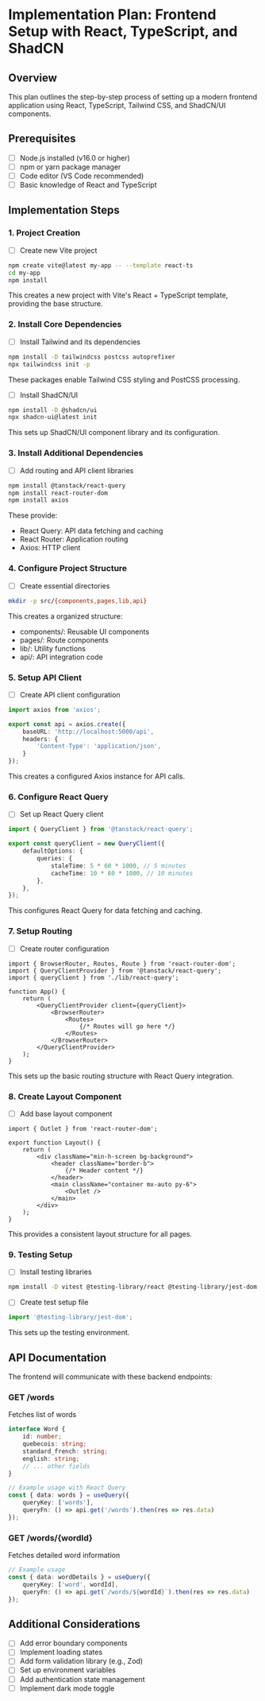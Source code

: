 # Implementation Plan: Frontend Setup with React, TypeScript, and ShadCN

## Overview
This plan outlines the step-by-step process of setting up a modern frontend application using React, TypeScript, Tailwind CSS, and ShadCN/UI components.

## Prerequisites
- [ ] Node.js installed (v16.0 or higher)
- [ ] npm or yarn package manager
- [ ] Code editor (VS Code recommended)
- [ ] Basic knowledge of React and TypeScript

## Implementation Steps

### 1. Project Creation
- [ ] Create new Vite project
```bash
npm create vite@latest my-app -- --template react-ts
cd my-app
npm install
```
This creates a new project with Vite's React + TypeScript template, providing the base structure.

### 2. Install Core Dependencies
- [ ] Install Tailwind and its dependencies
```bash
npm install -D tailwindcss postcss autoprefixer
npx tailwindcss init -p
```
These packages enable Tailwind CSS styling and PostCSS processing.

- [ ] Install ShadCN/UI
```bash
npm install -D @shadcn/ui
npx shadcn-ui@latest init
```
This sets up ShadCN/UI component library and its configuration.

### 3. Install Additional Dependencies
- [ ] Add routing and API client libraries
```bash
npm install @tanstack/react-query
npm install react-router-dom
npm install axios
```
These provide:
- React Query: API data fetching and caching
- React Router: Application routing
- Axios: HTTP client

### 4. Configure Project Structure
- [ ] Create essential directories
```bash
mkdir -p src/{components,pages,lib,api}
```
This creates a organized structure:
- components/: Reusable UI components
- pages/: Route components
- lib/: Utility functions
- api/: API integration code

### 5. Setup API Client
- [ ] Create API client configuration
```typescript:src/lib/axios.ts
import axios from 'axios';

export const api = axios.create({
    baseURL: 'http://localhost:5000/api',
    headers: {
        'Content-Type': 'application/json',
    }
});
```
This creates a configured Axios instance for API calls.

### 6. Configure React Query
- [ ] Set up React Query client
```typescript:src/lib/react-query.ts
import { QueryClient } from '@tanstack/react-query';

export const queryClient = new QueryClient({
    defaultOptions: {
        queries: {
            staleTime: 5 * 60 * 1000, // 5 minutes
            cacheTime: 10 * 60 * 1000, // 10 minutes
        },
    },
});
```
This configures React Query for data fetching and caching.

### 7. Setup Routing
- [ ] Create router configuration
```typescript:src/App.tsx
import { BrowserRouter, Routes, Route } from 'react-router-dom';
import { QueryClientProvider } from '@tanstack/react-query';
import { queryClient } from './lib/react-query';

function App() {
    return (
        <QueryClientProvider client={queryClient}>
            <BrowserRouter>
                <Routes>
                    {/* Routes will go here */}
                </Routes>
            </BrowserRouter>
        </QueryClientProvider>
    );
}
```
This sets up the basic routing structure with React Query integration.

### 8. Create Layout Component
- [ ] Add base layout component
```typescript:src/components/Layout.tsx
import { Outlet } from 'react-router-dom';

export function Layout() {
    return (
        <div className="min-h-screen bg-background">
            <header className="border-b">
                {/* Header content */}
            </header>
            <main className="container mx-auto py-6">
                <Outlet />
            </main>
        </div>
    );
}
```
This provides a consistent layout structure for all pages.

### 9. Testing Setup
- [ ] Install testing libraries
```bash
npm install -D vitest @testing-library/react @testing-library/jest-dom
```

- [ ] Create test setup file
```typescript:src/test/setup.ts
import '@testing-library/jest-dom';
```
This sets up the testing environment.

## API Documentation

The frontend will communicate with these backend endpoints:

### GET /words
Fetches list of words
```typescript
interface Word {
    id: number;
    quebecois: string;
    standard_french: string;
    english: string;
    // ... other fields
}

// Example usage with React Query
const { data: words } = useQuery({
    queryKey: ['words'],
    queryFn: () => api.get('/words').then(res => res.data)
});
```

### GET /words/{wordId}
Fetches detailed word information
```typescript
// Example usage
const { data: wordDetails } = useQuery({
    queryKey: ['word', wordId],
    queryFn: () => api.get(`/words/${wordId}`).then(res => res.data)
});
```

## Additional Considerations
- [ ] Add error boundary components
- [ ] Implement loading states
- [ ] Add form validation library (e.g., Zod)
- [ ] Set up environment variables
- [ ] Add authentication state management
- [ ] Implement dark mode toggle 